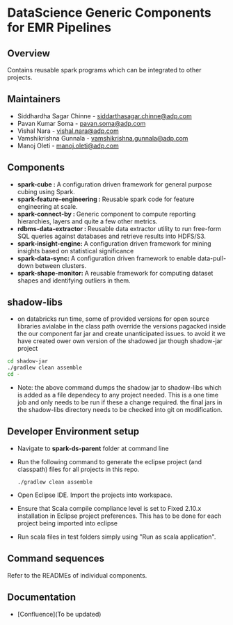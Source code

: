 # DataScience Generic Components for EMR Pipelines

## Overview
  Contains reusable spark programs which can be integrated to other projects.

## Maintainers
  * Siddhardha Sagar Chinne - siddarthasagar.chinne@adp.com
  * Pavan Kumar Soma - pavan.soma@adp.com
  * Vishal Nara - vishal.nara@adp.com
  * Vamshikrishna Gunnala - vamshikrishna.gunnala@adp.com
  * Manoj Oleti - manoj.oleti@adp.com

## Components
  * <b>spark-cube : </b> A configuration driven framework for general purpose cubing using Spark.
  * <b>spark-feature-engineering : </b> Reusable spark code for feature engineering at scale.
  * <b>spark-connect-by : </b> Generic component to compute reporting hierarchies, layers and quite a few other metrics.  
  * <b>rdbms-data-extractor : </b> Reusable data extractor utility to run free-form SQL queries against databases and retrieve results into HDFS/S3.
  * <b>spark-insight-engine: </b> A configuration driven framework for mining insights based on statistical significance
  * <b>spark-data-sync: </b> A configuration driven framework to enable data-pull-down between clusters.
  * <b>spark-shape-monitor: </b> A reusable framework for computing dataset shapes and identifying outliers in them.

## shadow-libs
  * on databricks run time, some of provided versions for open source libraries avialabe in the class path override the versions pagacked inside the our component far jar and create unanticipated issues. to avoid it we have created ower own version of the shadowed jar though shadow-jar project

  ```bash
  cd shadow-jar
  ./gradlew clean assemble
  cd -
  ``` 

  - Note: the above command dumps the shadow jar to shadow-libs which is added as a file dependecy to any project needed. This is a one time job and only needs to be run if these a change required. the final jars in the shadow-libs directory needs to be checked into git on modification. 

## Developer Environment setup

  * Navigate to **spark-ds-parent** folder at command line
  * Run the following command to generate the eclipse project (and classpath) files for all projects in this repo.
 
  		./gradlew clean assemble
  		
  * Open Eclipse IDE. Import the projects into workspace.
  * Ensure that Scala compile compliance level is set to Fixed 2.10.x installation in Eclipse project preferences. This has to be done for each project being imported into eclipse
  * Run scala files in test folders simply using "Run as scala application".
    
## Command sequences

Refer to the READMEs of individual components.

## Documentation
  * [Confluence](To be updated)